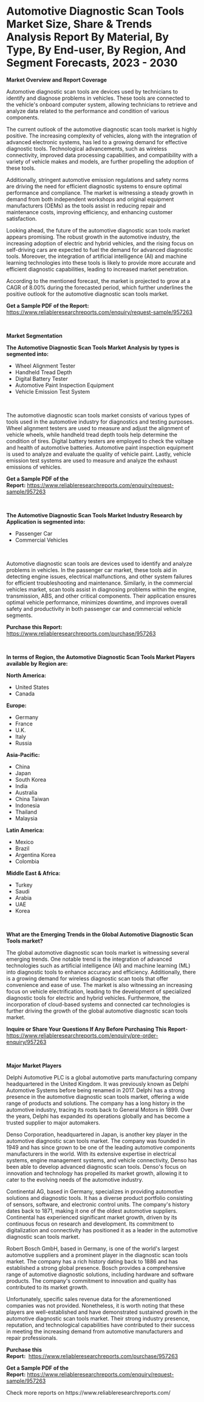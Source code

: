 <p><h1>Automotive Diagnostic Scan Tools Market Size, Share & Trends Analysis Report By Material, By Type, By End-user, By Region, And Segment Forecasts, 2023 - 2030</h1></p><p><strong>Market Overview and Report Coverage</strong></p>
<p><p>Automotive diagnostic scan tools are devices used by technicians to identify and diagnose problems in vehicles. These tools are connected to the vehicle's onboard computer system, allowing technicians to retrieve and analyze data related to the performance and condition of various components.</p><p>The current outlook of the automotive diagnostic scan tools market is highly positive. The increasing complexity of vehicles, along with the integration of advanced electronic systems, has led to a growing demand for effective diagnostic tools. Technological advancements, such as wireless connectivity, improved data processing capabilities, and compatibility with a variety of vehicle makes and models, are further propelling the adoption of these tools.</p><p>Additionally, stringent automotive emission regulations and safety norms are driving the need for efficient diagnostic systems to ensure optimal performance and compliance. The market is witnessing a steady growth in demand from both independent workshops and original equipment manufacturers (OEMs) as the tools assist in reducing repair and maintenance costs, improving efficiency, and enhancing customer satisfaction.</p><p>Looking ahead, the future of the automotive diagnostic scan tools market appears promising. The robust growth in the automotive industry, the increasing adoption of electric and hybrid vehicles, and the rising focus on self-driving cars are expected to fuel the demand for advanced diagnostic tools. Moreover, the integration of artificial intelligence (AI) and machine learning technologies into these tools is likely to provide more accurate and efficient diagnostic capabilities, leading to increased market penetration.</p><p>According to the mentioned forecast, the market is projected to grow at a CAGR of 8.00% during the forecasted period, which further underlines the positive outlook for the automotive diagnostic scan tools market.</p></p>
<p><strong>Get a Sample PDF of the Report:</strong> <a href="https://www.reliableresearchreports.com/enquiry/request-sample/957263">https://www.reliableresearchreports.com/enquiry/request-sample/957263</a></p>
<p>&nbsp;</p>
<p><strong>Market Segmentation</strong></p>
<p><strong>The Automotive Diagnostic Scan Tools Market Analysis by types is segmented into:</strong></p>
<p><ul><li>Wheel Alignment Tester</li><li>Handheld Tread Depth</li><li>Digital Battery Tester</li><li>Automotive Paint Inspection Equipment</li><li>Vehicle Emission Test System</li></ul></p>
<p>&nbsp;</p>
<p><p>The automotive diagnostic scan tools market consists of various types of tools used in the automotive industry for diagnostics and testing purposes. Wheel alignment testers are used to measure and adjust the alignment of vehicle wheels, while handheld tread depth tools help determine the condition of tires. Digital battery testers are employed to check the voltage and health of automotive batteries. Automotive paint inspection equipment is used to analyze and evaluate the quality of vehicle paint. Lastly, vehicle emission test systems are used to measure and analyze the exhaust emissions of vehicles.</p></p>
<p><strong>Get a Sample PDF of the Report:</strong>&nbsp;<a href="https://www.reliableresearchreports.com/enquiry/request-sample/957263">https://www.reliableresearchreports.com/enquiry/request-sample/957263</a></p>
<p>&nbsp;</p>
<p><strong>The Automotive Diagnostic Scan Tools Market Industry Research by Application is segmented into:</strong></p>
<p><ul><li>Passenger Car</li><li>Commercial Vehicles</li></ul></p>
<p>&nbsp;</p>
<p><p>Automotive diagnostic scan tools are devices used to identify and analyze problems in vehicles. In the passenger car market, these tools aid in detecting engine issues, electrical malfunctions, and other system failures for efficient troubleshooting and maintenance. Similarly, in the commercial vehicles market, scan tools assist in diagnosing problems within the engine, transmission, ABS, and other critical components. Their application ensures optimal vehicle performance, minimizes downtime, and improves overall safety and productivity in both passenger car and commercial vehicle segments.</p></p>
<p><strong>Purchase this Report:</strong>&nbsp; <a href="https://www.reliableresearchreports.com/purchase/957263">https://www.reliableresearchreports.com/purchase/957263</a></p>
<p>&nbsp;</p>
<p><strong>In terms of Region, the Automotive Diagnostic Scan Tools Market Players available by Region are:</strong></p>
<p>
    <p> <strong> North America: </strong>
        <ul>
            <li>United States</li>
            <li>Canada</li>
        </ul>
        </p> 
    <p> <strong> Europe: </strong>
        <ul>
            <li>Germany</li>
            <li>France</li>
            <li>U.K.</li>
            <li>Italy</li>
            <li>Russia</li>
        </ul>
        </p> 
    <p> <strong> Asia-Pacific: </strong>
        <ul>
            <li>China</li>
            <li>Japan</li>
            <li>South Korea</li>
            <li>India</li>
            <li>Australia</li>
            <li>China Taiwan</li>
            <li>Indonesia</li>
            <li>Thailand</li>
            <li>Malaysia</li>
        </ul>
        </p> 
    <p> <strong> Latin America: </strong>
        <ul>
            <li>Mexico</li>
            <li>Brazil</li>
            <li>Argentina Korea</li>
            <li>Colombia</li>
        </ul>
        </p> 
    <p> <strong> Middle East & Africa: </strong>
        <ul>
            <li>Turkey</li>
            <li>Saudi</li>
            <li>Arabia</li>
            <li>UAE</li>
            <li>Korea</li>
        </ul>
    </p>
    </p>
<p>&nbsp;</p>
<p><strong>What are the Emerging Trends in the Global Automotive Diagnostic Scan Tools market?</strong></p>
<p><p>The global automotive diagnostic scan tools market is witnessing several emerging trends. One notable trend is the integration of advanced technologies such as artificial intelligence (AI) and machine learning (ML) into diagnostic tools to enhance accuracy and efficiency. Additionally, there is a growing demand for wireless diagnostic scan tools that offer convenience and ease of use. The market is also witnessing an increasing focus on vehicle electrification, leading to the development of specialized diagnostic tools for electric and hybrid vehicles. Furthermore, the incorporation of cloud-based systems and connected car technologies is further driving the growth of the global automotive diagnostic scan tools market.</p></p>
<p><strong>Inquire or Share Your Questions If Any Before Purchasing This Report</strong>- <a href="https://www.reliableresearchreports.com/enquiry/pre-order-enquiry/957263">https://www.reliableresearchreports.com/enquiry/pre-order-enquiry/957263</a></p>
<p>&nbsp;</p>
<p><strong>Major Market Players</strong></p>
<p><p>Delphi Automotive PLC is a global automotive parts manufacturing company headquartered in the United Kingdom. It was previously known as Delphi Automotive Systems before being renamed in 2017. Delphi has a strong presence in the automotive diagnostic scan tools market, offering a wide range of products and solutions. The company has a long history in the automotive industry, tracing its roots back to General Motors in 1899. Over the years, Delphi has expanded its operations globally and has become a trusted supplier to major automakers.</p><p>Denso Corporation, headquartered in Japan, is another key player in the automotive diagnostic scan tools market. The company was founded in 1949 and has since grown to be one of the leading automotive components manufacturers in the world. With its extensive expertise in electrical systems, engine management systems, and vehicle connectivity, Denso has been able to develop advanced diagnostic scan tools. Denso's focus on innovation and technology has propelled its market growth, allowing it to cater to the evolving needs of the automotive industry.</p><p>Continental AG, based in Germany, specializes in providing automotive solutions and diagnostic tools. It has a diverse product portfolio consisting of sensors, software, and electronic control units. The company's history dates back to 1871, making it one of the oldest automotive suppliers. Continental has experienced significant market growth, driven by its continuous focus on research and development. Its commitment to digitalization and connectivity has positioned it as a leader in the automotive diagnostic scan tools market.</p><p>Robert Bosch GmbH, based in Germany, is one of the world's largest automotive suppliers and a prominent player in the diagnostic scan tools market. The company has a rich history dating back to 1886 and has established a strong global presence. Bosch provides a comprehensive range of automotive diagnostic solutions, including hardware and software products. The company's commitment to innovation and quality has contributed to its market growth.</p><p>Unfortunately, specific sales revenue data for the aforementioned companies was not provided. Nonetheless, it is worth noting that these players are well-established and have demonstrated sustained growth in the automotive diagnostic scan tools market. Their strong industry presence, reputation, and technological capabilities have contributed to their success in meeting the increasing demand from automotive manufacturers and repair professionals.</p></p>
<p><strong>Purchase this Report:</strong>&nbsp;&nbsp;<a href="https://www.reliableresearchreports.com/purchase/957263">https://www.reliableresearchreports.com/purchase/957263</a></p>
<p></p>
<p><strong>Get a Sample PDF of the Report:</strong>&nbsp;<a href="https://www.reliableresearchreports.com/enquiry/request-sample/957263">https://www.reliableresearchreports.com/enquiry/request-sample/957263</a></p>
<p>Check more reports on https://www.reliableresearchreports.com/</p>
